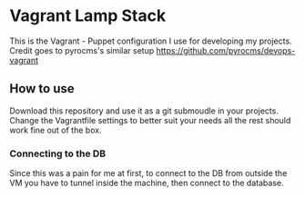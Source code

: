 # Vagrant Lamp Stack

This is the Vagrant - Puppet configuration I use for developing my projects.
Credit goes to pyrocms's similar setup https://github.com/pyrocms/devops-vagrant

## How to use

Download this repository and use it as a git submoudle in your projects. Change the Vagrantfile settings to better suit your needs all the rest should work fine out of the box.

### Connecting to the DB

Since this was a pain for me at first, to connect to the DB from outside the VM you have to tunnel inside the machine, then connect to the database.